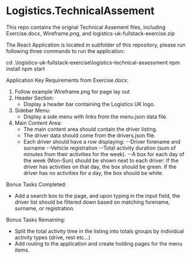 # Logistics.TechnicalAssement

This repo contains the orignal Technical Assement files, including Exercise.docx, Wireframe.png, and logistics-uk-fullstack-exercise.zip

The React Application is located in subfolder of this repository, please run following three commands to run the application:

cd .\logistics-uk-fullstack-exercise\logistics-technical-assessment
npm install
npm start


Application Key Requirements from Exercise.docx:
1. Follow example Wireframe.png for page lay out
2. Header Section:
	* Display a header bar containing the Logistics UK logo.
3. Sidebar Menu:
	* Display a side menu with links from the menu.json data file.
4. Main Content Area:
	* The main content area should contain the driver listing.
	* The driver data should come from the drivers.json file.
	* Each driver should have a row displaying:
		--Driver forename and surname
		--Vehicle registration
		--Total activity duration (sum of minutes from their activities for the week).
		--A box for each day of the week (Mon-Sun) should be shown next to each driver:
			If the driver has activities on that day, the box should be green.
			If the driver has no activities for a day, the box should be white.

Bonus Tasks Completed:
* Add a search box to the page, and upon typing in the input field, the driver list should be filtered down based on matching forename, surname, or registration.

Bonus Tasks Remaining:
* Split the total activity time in the listing into totals groups by individual activity types (drive, rest etc...)
* Add routing to the application and create holding pages for the menu items.
